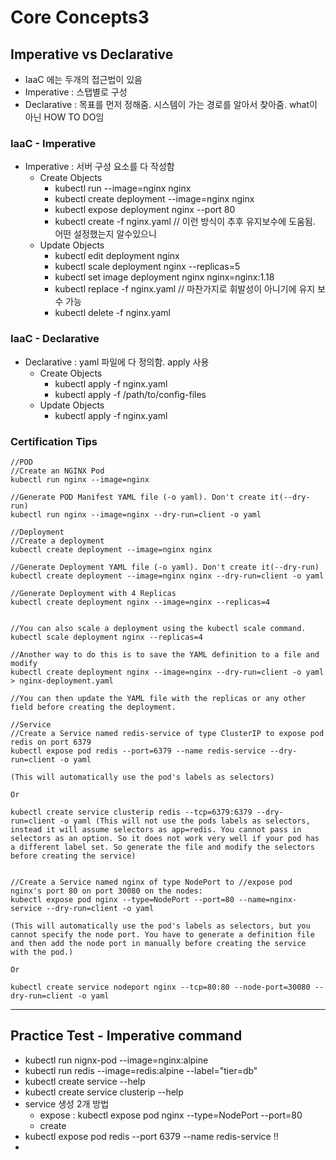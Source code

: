 # Core Concepts3

## Imperative vs Declarative
- IaaC 에는 두개의 접근법이 있음
- Imperative : 스탭별로 구성
- Declarative : 목표를 먼저 정해줌. 시스템이 가는 경로를 알아서 찾아줌. what이 아닌 HOW TO DO임


### IaaC - Imperative
- Imperative : 서버 구성 요소를 다 작성함
  - Create Objects
    - kubectl run --image=nginx nginx
    - kubectl create deployment --image=nginx nginx
    - kubectl expose deployment nginx --port 80
    - kubectl create -f nginx.yaml // 이런 방식이 추후 유지보수에 도움됨. 어떤 설정했는지 알수있으니
  - Update Objects
    - kubectl edit deployment nginx
    - kubectl scale deployment nginx --replicas=5
    - kubectl set image deployment nginx nginx=nginx:1.18
    - kubectl replace -f nginx.yaml // 마찬가지로 휘발성이 아니기에 유지 보수 가능
    - kubectl delete -f nginx.yaml

### IaaC - Declarative
- Declarative : yaml 파일에 다 정의함. apply 사용
  - Create Objects
    - kubectl apply -f nginx.yaml
    - kubectl apply -f /path/to/config-files
  - Update Objects
    - kubectl apply -f nginx.yaml

### Certification Tips
```
//POD
//Create an NGINX Pod
kubectl run nginx --image=nginx

//Generate POD Manifest YAML file (-o yaml). Don't create it(--dry-run)
kubectl run nginx --image=nginx --dry-run=client -o yaml

//Deployment
//Create a deployment
kubectl create deployment --image=nginx nginx

//Generate Deployment YAML file (-o yaml). Don't create it(--dry-run)
kubectl create deployment --image=nginx nginx --dry-run=client -o yaml

//Generate Deployment with 4 Replicas
kubectl create deployment nginx --image=nginx --replicas=4


//You can also scale a deployment using the kubectl scale command.
kubectl scale deployment nginx --replicas=4

//Another way to do this is to save the YAML definition to a file and modify
kubectl create deployment nginx --image=nginx --dry-run=client -o yaml > nginx-deployment.yaml

//You can then update the YAML file with the replicas or any other field before creating the deployment.

//Service
//Create a Service named redis-service of type ClusterIP to expose pod redis on port 6379
kubectl expose pod redis --port=6379 --name redis-service --dry-run=client -o yaml

(This will automatically use the pod's labels as selectors)

Or

kubectl create service clusterip redis --tcp=6379:6379 --dry-run=client -o yaml (This will not use the pods labels as selectors, instead it will assume selectors as app=redis. You cannot pass in selectors as an option. So it does not work very well if your pod has a different label set. So generate the file and modify the selectors before creating the service)


//Create a Service named nginx of type NodePort to //expose pod nginx's port 80 on port 30080 on the nodes:
kubectl expose pod nginx --type=NodePort --port=80 --name=nginx-service --dry-run=client -o yaml

(This will automatically use the pod's labels as selectors, but you cannot specify the node port. You have to generate a definition file and then add the node port in manually before creating the service with the pod.)

Or

kubectl create service nodeport nginx --tcp=80:80 --node-port=30080 --dry-run=client -o yaml
```

---

## Practice Test - Imperative command

- kubectl run nignx-pod --image=nginx:alpine
- kubectl run redis --image=redis:alpine  --label="tier=db"
- kubectl create service --help
- kubectl create service clusterip --help
- service 생성 2개 방법
  - expose : kubectl expose pod nginx --type=NodePort --port=80
  - create
- kubectl expose pod redis --port 6379 --name redis-service !!
- 


